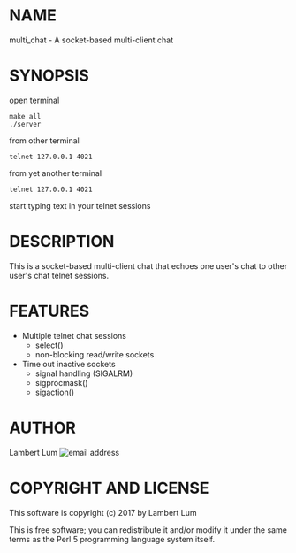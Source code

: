 # NAME

multi_chat - A socket-based multi-client chat

# SYNOPSIS

open terminal

    make all
    ./server

from other terminal

    telnet 127.0.0.1 4021

from yet another terminal

    telnet 127.0.0.1 4021

start typing text in your telnet sessions

# DESCRIPTION

This is a socket-based multi-client chat that echoes one user's chat
to other user's chat telnet sessions.

# FEATURES

* Multiple telnet chat sessions
    * select()
    * non-blocking read/write sockets
* Time out inactive sockets
    * signal handling (SIGALRM)
    * sigprocmask()
    * sigaction()

# AUTHOR

Lambert Lum
![email address](http://sjsutech.com/small_email.png)

# COPYRIGHT AND LICENSE

This software is copyright (c) 2017 by Lambert Lum

This is free software; you can redistribute it and/or modify it under the same terms as the Perl 5 programming language system itself.
